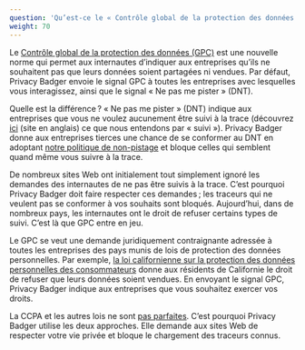 ```yaml
---
question: 'Qu’est-ce le « Contrôle global de la protection des données » (GPC) ?'
weight: 70
---
```


Le [Contrôle global de la protection des données (GPC)](https://globalprivacycontrol.org/) est une nouvelle norme qui permet aux internautes d’indiquer aux entreprises qu’ils ne souhaitent pas que leurs données soient partagées ni vendues. Par défaut, Privacy Badger envoie le signal GPC à toutes les entreprises avec lesquelles vous interagissez, ainsi que le signal « Ne pas me pister » (DNT).

Quelle est la différence ? « Ne pas me pister » (DNT) indique aux entreprises que vous ne voulez aucunement être suivi à la trace (découvrez [ici](https://www.eff.org/pages/understanding-effs-do-not-track-policy-universal-opt-out-tracking) (site en anglais) ce que nous entendons par « suivi »). Privacy Badger donne aux entreprises tierces une chance de se conformer au DNT en adoptant [notre politique de non-pistage](https://www.eff.org/dnt-policy/) et bloque celles qui semblent quand même vous suivre à la trace.

De nombreux sites Web ont initialement tout simplement ignoré les demandes des internautes de ne pas être suivis à la trace. C’est pourquoi Privacy Badger doit faire respecter ces demandes ; les traceurs qui ne veulent pas se conformer à vos souhaits sont bloqués. Aujourd’hui, dans de nombreux pays, les internautes ont le droit de refuser certains types de suivi. C’est là que GPC entre en jeu.

Le GPC se veut une demande juridiquement contraignante adressée à toutes les entreprises des pays munis de lois de protection des données personnelles. Par exemple, [la loi californienne sur la protection des données personnelles des consommateurs](https://theccpa.org) donne aux résidents de Californie le droit de refuser que leurs données soient vendues. En envoyant le signal GPC, Privacy Badger indique aux entreprises que vous souhaitez exercer vos droits.

La CCPA et les autres lois ne sont [pas parfaites](https://advocacy.consumerreports.org/press_release/consumer-reports-study-finds-significant-obstacles-to-exercising-california-privacy-rights/). C’est pourquoi Privacy Badger utilise les deux approches. Elle demande aux sites Web de respecter votre vie privée et bloque le chargement des traceurs connus.
